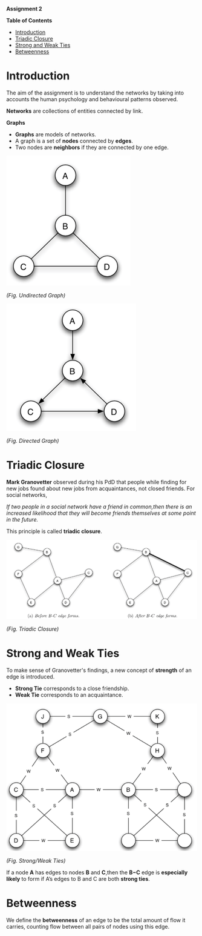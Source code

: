 **Assignment 2**

**Table of Contents**
<!-- TOC -->

- [Introduction](#introduction)
- [Triadic Closure](#triadic-closure)
- [Strong and Weak Ties](#strong-and-weak-ties)
- [Betweenness](#betweenness)

<!-- /TOC -->
# Introduction

The aim of the assignment is to understand the networks by taking into accounts the human psychology and behavioural patterns observed.

**Networks** are collections of entities connected by link.

**Graphs**

- **Graphs** are models of networks.
- A graph is a set of **nodes** connected by **edges**.
- Two nodes are **neighbors** if they are connected by one edge.

![Undirected Graph](/HW%202/Images/Undirected%20Graph.png)

*(Fig. Undirected Graph)*

![Directed Graph](/HW%202/Images/Directed%20Graph.png)

*(Fig. Directed Graph)*

# Triadic Closure

**Mark Granovetter** observed during his PdD that people while finding for new jobs found about new jobs from acquaintances, not closed friends. For social networks,

*If two people in a social network have a friend in common,then there is an increased likelihood that they will become friends themselves at some point in the future.*

This principle is called **triadic closure**.

![Triadic Closure](/HW%202/Images/Triadic%20Closure.png)

*(Fig. Triadic Closure)*

# Strong and Weak Ties

To make sense of Granovetter's findings, a new concept of **strength** of an edge is introduced.

- **Strong Tie** corresponds to a close friendship.
- **Weak Tie** corresponds to an acquaintance.

![Strong Weak Ties](/HW%202/Images/Strong%20Weak%20Tie.png)

*(Fig. Strong/Weak Ties)*

If a node **A** has edges to nodes **B** and **C**,then the **B−C** edge is **especially likely** to form if A’s edges to B and C are both **strong ties**.

# Betweenness

We define the  **betweenness** of an edge to be the total amount of flow it carries, counting flow between all pairs of nodes using this edge.